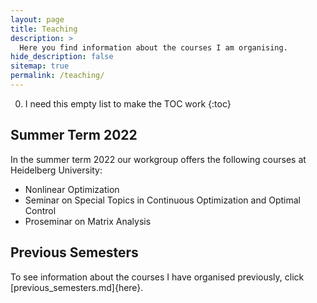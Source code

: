 ```yaml
---
layout: page
title: Teaching
description: >
  Here you find information about the courses I am organising.
hide_description: false
sitemap: true
permalink: /teaching/
---
```


0. I need this empty list to make the TOC work
{:toc}

## Summer Term 2022

In the summer term 2022 our workgroup offers the following courses at Heidelberg University: 
  - Nonlinear Optimization
  - Seminar on Special Topics in Continuous Optimization and Optimal Control
  - Proseminar on Matrix Analysis

## Previous Semesters

To see information about the courses I have organised previously, click [previous_semesters.md]{here}.
